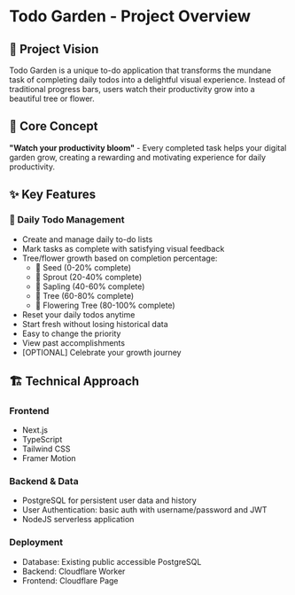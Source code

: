 # Todo Garden - Project Overview

## 🌱 Project Vision

Todo Garden is a unique to-do application that transforms the mundane task of completing daily todos into a delightful visual experience. Instead of traditional progress bars, users watch their productivity grow into a beautiful tree or flower.

## 🎯 Core Concept

**"Watch your productivity bloom"** - Every completed task helps your digital garden grow, creating a rewarding and motivating experience for daily productivity.

## ✨ Key Features

### 🌿 Daily Todo Management

- Create and manage daily to-do lists
- Mark tasks as complete with satisfying visual feedback
- Tree/flower growth based on completion percentage:
  - 🌱 Seed (0-20% complete)
  - 🌿 Sprout (20-40% complete)
  - 🌳 Sapling (40-60% complete)
  - 🌲 Tree (60-80% complete)
  - 🌸 Flowering Tree (80-100% complete)
- Reset your daily todos anytime
- Start fresh without losing historical data
- Easy to change the priority
- View past accomplishments
- [OPTIONAL] Celebrate your growth journey

## 🏗️ Technical Approach

### Frontend

- Next.js
- TypeScript
- Tailwind CSS
- Framer Motion

### Backend & Data

- PostgreSQL for persistent user data and history
- User Authentication: basic auth with username/password and JWT
- NodeJS serverless application

### Deployment

- Database: Existing public accessible PostgreSQL
- Backend: Cloudflare Worker
- Frontend: Cloudflare Page

